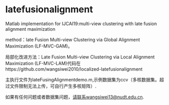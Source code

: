 # latefusionalignment
Matlab implementation for IJCAI19:multi-view clustering with late fusion alignment maximization

method：late Fusion Multi-view Clustering via Global Alignment Maximization (LF-MVC-GAM)。

局部化改进方法：Late Fusion Multi-view Clustering via Local Alignment Maximization (LF-MVC-LAM)代码在https://github.com/wangsiwei2010/localized-latefusionalignment

主执行文件为lateFusingAlignmentdemo.m,示例数据集为ccv（多核数据集。超过文件限制无法上传，可自行产生多核矩阵）.

如果有任何问题或者数据集问题，请联系wangsiwei13@nudt.edu.cn.
